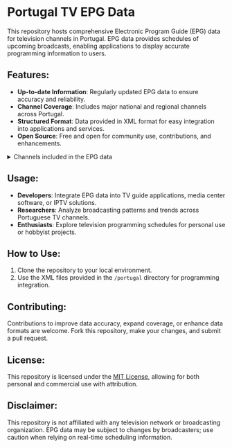# Portugal TV EPG Data

This repository hosts comprehensive Electronic Program Guide (EPG) data for television channels in Portugal. EPG data provides schedules of upcoming broadcasts, enabling applications to display accurate programming information to users.

## Features:
- **Up-to-date Information**: Regularly updated EPG data to ensure accuracy and reliability.
- **Channel Coverage**: Includes major national and regional channels across Portugal.
- **Structured Format**: Data provided in XML format for easy integration into applications and services.
- **Open Source**: Free and open for community use, contributions, and enhancements.
<details>

<summary>Channels included in the EPG data</summary>

- Rai Italia
- Canal 180
- BNT World
- Caça e Pesca
- TPA Notícias
- TVE 24h
- BTV1 HD
- STV Notícias
- Sport TV NBA
- Canal Galeria
- ELEVEN EXTRA 1
- ELEVEN EXTRA 2
- ELEVEN EXTRA 3
- ELEVEN EXTRA 4
- Unifé TV
- OneToro TV
- New Brasil
- Dizi
- 1+1
- 24Kitchen HD
- Afro Music Channel
- Al Jazeera
- AMC HD
- AMC Break HD
- AMC Crime
- AMC Crime HD
- ARTE
- ARTV
- AXN HD
- AXN Movies HD
- AXN White HD
- Baby TV
- Biggs
- Bloomberg
- BVN
- Canal 11 HD
- Canal Hollywood HD
- Canal NOS HD
- Canal Panda HD
- Canal Q
- Cartoon Network HD
- Casa e Cozinha HD
- CCTV 4
- CGTN
- CMTV HD
- CNBC
- CNN
- CNN Portugal HD
- Cubavisión Internacional
- Discovery Channel
- Discovery HD
- Disney Channel HD
- Disney Junior HD
- DOGTV
- DW (Alemão)
- DW
- E! Entertainment HD
- ELEVEN SPORTS 1
- ELEVEN SPORTS 2
- ELEVEN SPORTS 3
- ELEVEN SPORTS 4
- ELEVEN SPORTS 5
- ELEVEN SPORTS 6
- Euronews
- Eurosport 1 HD
- Eurosport 2
- Eurosport 2 HD
- FTV
- FTV HD
- Fight Network HD
- Food Network HD
- STAR Channel
- STAR Comedy
- STAR Crime
- STAR Life
- STAR Movies
- France 24 (I)
- France 24 (F)
- Fuel TV HD
- TV Galicia
- Globo News
- Globo HD
- Canal História
- Canal História HD
- Horse TV
- ID Investigation Discovery
- KBS World HD
- Kuriakos TV
- Localvisão TV HD
- M6
- MCM Pop
- MCM Top
- Mezzo
- Mezzo Live HD
- Motorvision HD
- MTV 00s
- MTV Portugal HD
- MTV Live
- MyZen TV
- National Geographic HD
- National Geographic WILD HD
- Nautical Channel
- NHK World TV
- Nickelodeon
- Nick Jr.
- NOS Studios HD
- ODISSEIA HD
- Panda KIDS
- PFC
- Phoenix CNE
- Phoenix Infonews
- Porto Canal HD
- Record News
- Record TV HD
- Russia Today
- RTL
- Super RTL
- RTP 1 HD
- RTP 2 HD
- RTP 3 HD
- RTP Açores
- RTP África
- RTP Madeira
- RTP Memória
- RTR Planeta
- SIC HD
- SIC Caras HD
- SIC K HD
- SIC Mulher HD
- SIC Notícias HD
- SIC Radical HD
- Sky News
- SET Asia
- MAX
- S+ HD
- Sporting TV HD
- SPORT TV1 HD
- SPORT TV2 HD
- SPORT TV3 HD
- SPORT TV4 HD
- SPORT TV5 HD
- Sport TV 6 HD
- SPORT TV+ HD
- Stingray iConcerts HD
- Syfy HD
- TCV Internacional
- TeleSUR
- TLC
- Trace Toca
- Trace Urban HD
- Travel Channel
- Travel Channel HD
- TV5 Monde
- Canção Nova
- TVCine ACTION HD
- TVCine EDITION HD
- TVCine EMOTION HD
- TVCine TOP HD
- TVEi
- TVI HD
- TVI Ficção HD
- TVI Reality HD
- TVR Internacional
- W-Sport
- ZAP Viva HD
- Zee TV


</details>

## Usage:
- **Developers**: Integrate EPG data into TV guide applications, media center software, or IPTV solutions.
- **Researchers**: Analyze broadcasting patterns and trends across Portuguese TV channels.
- **Enthusiasts**: Explore television programming schedules for personal use or hobbyist projects.

## How to Use:
1. Clone the repository to your local environment.
2. Use the XML files provided in the `/portugal` directory for programming integration.

## Contributing:
Contributions to improve data accuracy, expand coverage, or enhance data formats are welcome. Fork this repository, make your changes, and submit a pull request.

## License:
This repository is licensed under the [MIT License](https://github.com/danzkigg/epg-pt/blob/main/LICENSE), allowing for both personal and commercial use with attribution.

## Disclaimer:
This repository is not affiliated with any television network or broadcasting organization. EPG data may be subject to changes by broadcasters; use caution when relying on real-time scheduling information.




